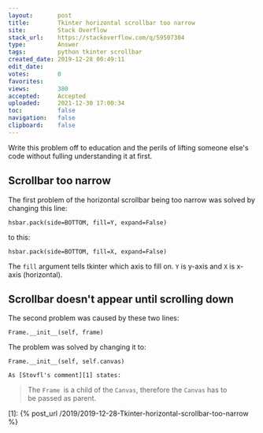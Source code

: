 ```yaml
---
layout:       post
title:        Tkinter horizontal scrollbar too narrow
site:         Stack Overflow
stack_url:    https://stackoverflow.com/q/59507304
type:         Answer
tags:         python tkinter scrollbar
created_date: 2019-12-28 00:49:11
edit_date:    
votes:        0
favorites:    
views:        380
accepted:     Accepted
uploaded:     2021-12-30 17:00:34
toc:          false
navigation:   false
clipboard:    false
---
```


Write this problem off to education and the perils of lifting someone else's code without fulling understanding it at first.

## Scrollbar too narrow

The first problem of the horizontal scrollbar being too narrow was solved by changing this line:

``` 
hsbar.pack(side=BOTTOM, fill=Y, expand=False)

```

to this:

``` 
hsbar.pack(side=BOTTOM, fill=X, expand=False)

```

The `fill` argument tells tkinter which axis to fill on. `Y` is y-axis and `X` is x-axis (horizontal).

## Scrollbar doesn't appear until scrolling down

The second problem was caused by these two lines:

``` 
Frame.__init__(self, frame)

```

The problem was solved by changing it to:

``` 
Frame.__init__(self, self.canvas)

As [Stovfl's comment][1] states:
```


> The `Frame `is a child of the `Canvas`, therefore the `Canvas` has to  
> be passed as parent.  


  [1]: {% post_url /2019/2019-12-28-Tkinter-horizontal-scrollbar-too-narrow %}
